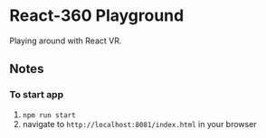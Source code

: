 # React-360 Playground

Playing around with React VR.

## Notes

### To start app
1. ```npm run start```
2. navigate to ```http://localhost:8081/index.html``` in your browser